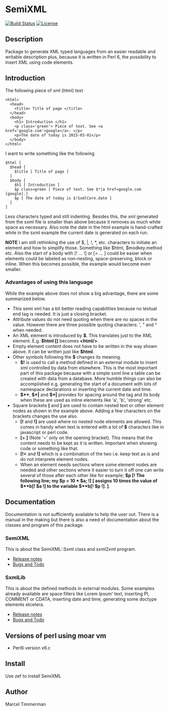 # SemiXML

[![Build Status](https://travis-ci.org/MARTIMM/Semi-xml.svg?branch=master)](https://travis-ci.org/MARTIMM/Semi-xml)
[![License](http://martimm.github.io/label/License-label.svg)](http://www.perlfoundation.org/artistic_license_2_0)

## Description

Package to generate XML typed languages from an easier readable and writable description plus, because it is written in Perl 6, the possibility to insert XML using code elements.

## Introduction

The following piece of xml (html) text
```
<html>
  <head>
    <title> Title of page </title>
  </head>
  <body>
    <h1> Introduction </h1>
    <p class='green'> Piece of text. See <a href='google.com'>google</a>. </p>
    <p>The date of today is 2015-03-01</p>
  </body>
</html>
```

I want to write something like the following

```
$html [
  $head [
    $title [ Title of page ]
  ]
  $body [
    $h1 [ Introduction ]
    $p class=green [ Piece of text. See $*|a href=google.com [google].]
    $p [ The date of today is $!SxmlCore.date ]
  ]
]
```
Less characters typed and still indenting. Besides this, the xml generated from the sxml file is smaller than above because it removes as much white space as necessary. Also note the date in the html example is hand-crafted while in the sxml example the current date is generated on each run.

**NOTE** I am still rethinking the use of $, |, !, \*, etc. characters to initiate an element and how to simplify those. Something like $html, $modkey.method etc. Also the start of a body with [! ... !] or [= ... ] could be easier when elements could be labeled as non-nesting, space-preserving, block or inline. When this becomes possible, the example would become even smaller.

### Advantages of using this language

While the example above does not show a big advantage, there are some summarized below.

* This semi xml has a bit better reading capabilities because no textual end tag is needed. It is just a closing bracket.
* Attribute values do not need quoting when there are no spaces in the value. However there are three possible quoting characters: ', " and ^ when needed.
* An XML element is introduced by **\$**. This translates just to the XML element. E.g. **\$html []** becomes **\<html/>**.
* Empty element content does not have to be written in the way shown above. It can be written just like **\$html**.
* Other symbols following the **\$** changes its meaning.
  * **\$!** is used to call a method defined in an external module to insert xml controlled by data from elsewhere. This is the most important part of this package because with a simple sxml line a table can be created with data from a database. More humble things can also be accomplished e.g. generating the start of a document with lots of namespace declarations or inserting the current date and time.
  * **\$\*\***, **\$\*|** and **\$\*|** provides for spacing around the tag and its body when these are used as inline elements like 'a', 'b', 'strong' etc.
* Square brackets **[** and **]** are used to contain nested text or other element nodes as shown in the example above. Adding a few characters on the brackets changes the use also.
  * **[!** and **!]** are used where no nested node elements are allowed. This comes in handy when text is entered with a lot of **\$** characters like in javascript or perl code.
  * **[=** **]** (Note '=' only on the opening bracket). This means that the content needs to be kept as it is written. Important when showing code or something like that.
  * **[!=** and **!]** which is a combination of the two i.e. keep text as is and do not interprete element nodes.
  * When an element needs sections where some element nodes are needed and other sections where it easier to turn it off one can write several of those after each other like for example; **\$p [! The following line; my \$p = 10 \* \$a; !] [ assigns 10 times the value of \$\*\*b[! \$a !] to the variable \$\*\*b[! \$p !]. ]**.

## Documentation
Documentation is not sufficiently available to help the user out. There is a manual in the making but there is also a need of documentation about the classes and program of this package.

### SemiXML
This is about the SemiXML::Sxml class and sxml2xml program.

* [Release notes](https://github.com/MARTIMM/Semi-xml/blob/master/doc/SemiXML/CHANGES.md)
* [Bugs and Todo](https://github.com/MARTIMM/Semi-xml/blob/master/doc/SemiXML/TODO.md)

### SxmlLib
This is about the defined methods in external modules. Some examples already available are space fillers like Lorem Ipsum' text, inserting PI, COMMENT or CDATA, inserting date and time, generating some doctype elements etcetera.

* [Release notes](https://github.com/MARTIMM/Semi-xml/blob/master/doc/SxmlLib/CHANGES.md)
* [Bugs and Todo](https://github.com/MARTIMM/Semi-xml/blob/master/doc/SxmlLib/TODO.md)

## Versions of perl using moar vm

* Perl6 version v6.c

## Install

Use zef to install SemiXML

## Author

Marcel Timmerman
